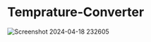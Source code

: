 # Temprature-Converter
![Screenshot 2024-04-18 232605](https://github.com/NehaWavhal/Temprature-Converter/assets/149707313/8b26e1bb-b4c8-41f5-90c6-0275a31a7e72)
